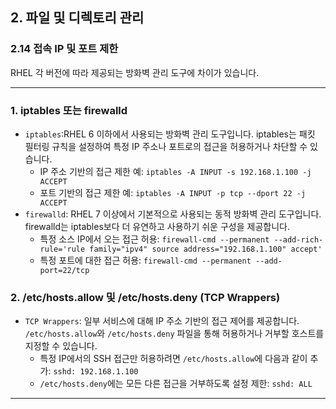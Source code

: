 ## 2. 파일 및 디렉토리 관리

### 2.14 접속 IP 및 포트 제한
RHEL 각 버전에 따라 제공되는 방화벽 관리 도구에 차이가 있습니다.

<hr/>

### 1. iptables 또는 firewalld

- `iptables`:RHEL 6 이하에서 사용되는 방화벽 관리 도구입니다. iptables는 패킷 필터링 규칙을 설정하여 특정 IP 주소나 포트로의 접근을 허용하거나 차단할 수 있습니다.
  - IP 주소 기반의 접근 제한 예: `iptables -A INPUT -s 192.168.1.100 -j ACCEPT`
  - 포트 기반의 접근 제한 예: `iptables -A INPUT -p tcp --dport 22 -j ACCEPT`
- `firewalld`: RHEL 7 이상에서 기본적으로 사용되는 동적 방화벽 관리 도구입니다. firewalld는 iptables보다 더 유연하고 사용하기 쉬운 구성을 제공합니다.
  - 특정 소스 IP에서 오는 접근 허용: `firewall-cmd --permanent --add-rich-rule='rule family="ipv4" source address="192.168.1.100" accept'`
  - 특정 포트에 대한 접근 허용: `firewall-cmd --permanent --add-port=22/tcp`


### 2. /etc/hosts.allow 및 /etc/hosts.deny (TCP Wrappers)

- `TCP Wrappers`: 일부 서비스에 대해 IP 주소 기반의 접근 제어를 제공합니다. `/etc/hosts.allow`와 `/etc/hosts.deny` 파일을 통해 허용하거나 거부할 호스트를 지정할 수 있습니다.
  - 특정 IP에서의 SSH 접근만 허용하려면 `/etc/hosts.allow`에 다음과 같이 추가: `sshd: 192.168.1.100`
  - `/etc/hosts.deny`에는 모든 다른 접근을 거부하도록 설정 제한: `sshd: ALL`

<hr/>
